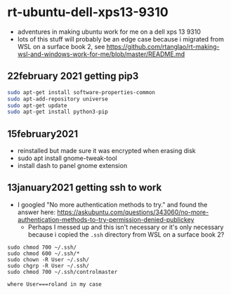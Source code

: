 # rt-ubuntu-dell-xps13-9310

* adventures in making ubuntu work for me on a dell xps 13 9310
* lots of this stuff will probably be an edge case because i migrated from WSL on a surface book 2, see https://github.com/rtanglao/rt-making-wsl-and-windows-work-for-me/blob/master/README.md

## 22february 2021 getting pip3

```bash
sudo apt-get install software-properties-common
sudo apt-add-repository universe
sudo apt-get update
sudo apt-get install python3-pip
```

## 15february2021

* reinstalled but made sure it was encrypted when erasing disk
* sudo apt install gnome-tweak-tool
* install dash to panel gnome extension

## 13january2021 getting ssh to work


* I googled "No more authentication methods to try." and found the 
answer here: https://askubuntu.com/questions/343060/no-more-authentication-methods-to-try-permission-denied-publickey
  * Perhaps I messed up and this isn't necessary or it's only necessary because i copied the `.ssh` directory from WSL on a surface book 2?

```
sudo chmod 700 ~/.ssh/
sudo chmod 600 ~/.ssh/*
sudo chown -R User ~/.ssh/
sudo chgrp -R User ~/.ssh/
sudo chmod 700 ~/.ssh/controlmaster

where User===roland in my case
```

